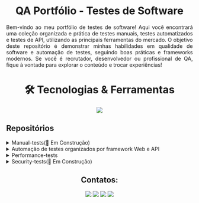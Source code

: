 <h1 align="center"> QA Portfólio - Testes de Software</h1>

<p align="justify"> Bem-vindo ao meu portfólio de testes de software! Aqui você encontrará uma coleção organizada e prática de testes manuais, testes automatizados e testes de API, utilizando as principais ferramentas do mercado. O objetivo deste repositório é demonstrar minhas habilidades em qualidade de software e automação de testes, seguindo boas práticas e frameworks modernos. Se você é recrutador, desenvolvedor ou profissional de QA, fique à vontade para explorar o conteúdo e trocar experiências!</>



<h1 align="center"> 🛠 Tecnologias & Ferramentas</h1>

<p align="center">
  <a href="https://go-skill-icons.vercel.app/">
    <img
      src="https://go-skill-icons.vercel.app/api/icons?i=cypress,playwright,selenium,postman,javascript,java,git,gherkin,githubactions,github,gitlab,sonarqube"
    />
  </a>
</p>

## Repositórios

<details>
<summary>Manual-tests(🚧 Em Construção)</summary>
<br>

*  Testes manuais (documentação, casos de teste, checklist, relatórios)
</details>

<details>
<summary>Automação de testes organizados por framework Web e API</summary>

  <br>

<details>
<summary>Cypress</summary>

<br>

  🚀 Testes de Automação com Cypress
📌 O que é Cypress?
O Cypress é um framework moderno de automação de testes end-to-end para aplicações web. Ele é conhecido por sua facilidade de configuração, execução rápida e integração nativa com JavaScript. Diferente de outras ferramentas, o Cypress roda diretamente no navegador, permitindo um melhor controle sobre a aplicação testada e facilitando a depuração.

<br>
  
| Vantagem | Descrição |
|----------|----------|
| ✅ Execução rápida | Testes automatizados confiáveis e rápidos |
| ✅ Suporte a JS/TS | Compatível com JavaScript e TypeScript |
| ✅ Depuração avançada | Time-travel, logs detalhados e ferramentas integradas |
| ✅ CI/CD | Fácil integração com pipelines de CI/CD |

<br>
🚀 Instalação do Cypress
O Cypress pode ser instalado de diferentes formas, dependendo do seu ambiente e necessidades. A seguir, apresento um passo a passo para instalar e configurar o Cypress corretamente.

🛠️ Pré-requisitos
Antes de instalar o Cypress, certifique-se de que possui os seguintes requisitos instalados:

✅ Node.js (Versão recomendada: LTS) → [Baixar aqui](https://nodejs.org/pt/download) <br>
✅ Gerenciador de Pacotes (npm ou yarn) (já vem com o Node.js) <br>
✅ Git (opcional, mas recomendado) → [Baixar aqui](https://git-scm.com/downloads) <br>

  <br>

# 🏗️ 1. Criando um novo projeto (caso não tenha um)


  ```
  mkdir meu-projeto-cypress
  cd meu-projeto-cypress
  npm init -y
  ```
# Isso criará um arquivo package.json básico para gerenciar as dependências.

# 📦 2. Instalando o Cypress
🔹 Opção 1: Instalação via npm (Recomendada) <br>
    No diretório do projeto, execute: <br>
  ```
  npm install cypress --save-dev
  ```
🔹 Após a instalação, o Cypress será adicionado às dependências do seu projeto. <br>

# 🚀 3. Abrindo o Cypress pela primeira vez <br>
🔹 Após a instalação, inicie o Cypress com: <br>
```
npx cypress open
```
Modo interativo (com interface gráfica)

```
npx cypress run
```
Modo headless (sem interface gráfica, útil para CI/CD)

# 📂 4. Estrutura de Arquivos do Cypress
Ao executar o Cypress pela primeira vez, ele criará automaticamente a seguinte estrutura dentro do seu projeto <br>

```
📁 cypress/
 ├── 📂 e2e/            # Pasta onde ficam os testes automatizados
 ├── 📂 fixtures/       # Arquivos JSON para simular dados de resposta
 ├── 📂 support/        # Arquivos auxiliares (comandos, hooks, etc.)
 ├── 📂 downloads/      # Para arquivos baixados nos testes
 ├── 📂 screenshots/    # Capturas de tela dos testes
 ├── 📂 videos/         # Gravações automáticas dos testes
📄 cypress.config.js      # Arquivo de configuração do Cypress
```
⚠️ **Atenção:** O Cypress já vem com uma configuração de pasta porém pode ser alterada de acordo com projeto ou da melhor forma que a organização facilite os testes.

# ⚙️ 5. Configurando o Cypress (Opcional)

🔹 O arquivo cypress.config.js permite personalizar diversas opções. Exemplo de configuração básica <br>
```
const { defineConfig } = require('cypress');

module.exports = defineConfig({
  e2e: {
    baseUrl: 'https://meusite.com', // URL base para os testes
    viewportWidth: 1280,
    viewportHeight: 720,
  },
});
```
⚠️ **Atenção:** No arquivo cypress.config.js nesse bloco que se confugura também a parte do relatorios e demais configurações que agregam no cypress. <br>

# 🧪 6. Criando um Primeiro Teste
Agora, crie um teste simples dentro da pasta cypress/e2e/

📄 Arquivo: cypress/e2e/meuTeste.cy.js
```
describe('Meu Primeiro Teste', () => {
  it('Visita a página inicial e verifica o título', () => {
    cy.visit('/');
    cy.contains('Example Domain'); // Verifica se a página contém esse texto
  });
});
```

🎯 Conclusão
Agora você tem o Cypress instalado e configurado no seu projeto! 🚀 Você pode explorar mais funcionalidades como:

Uso de comandos customizados (cypress/support/commands.js)
Configuração de variáveis de ambiente
Integração com CI/CD
Relatórios de testes
Para mais detalhes, consulte a [documentação oficial.](https://docs.cypress.io/app/get-started/why-cypress)

# 📁 Abaixo está projetos que fiz com cypress onde coloquei em prática os ensinamentos de teste nesse framework.<br>

* [Projeto 1° - Cypress](https://github.com/heyMichaelS/cypress_pratica)
* [Projeto 2° - Cypress](https://github.com/heyMichaelS/cypress-auth-project)
* [Projeto 3° - Cypress](https://github.com/heyMichaelS/cypress_api/tree/master)
* [Projeto 4° - Cypress](https://github.com/heyMichaelS/cypress_automacao_web)
* [Projeto 5° - Cypress](https://github.com/heyMichaelS/cypress_bdd)
 <hr>
</details>

<details>
<summary>Playwright</summary>
   <br>
🎭 Playwright - Automação de Testes Moderna
O Playwright é um framework de automação de testes de código aberto, desenvolvido pela Microsoft, que permite testar aplicativos da web em múltiplos navegadores (Chromium, Firefox e WebKit) de forma rápida e confiável. Ele suporta testes headless e com interface gráfica, além de oferecer APIs poderosas para interagir com elementos, simular dispositivos móveis, capturar screenshots e muito mais.

 <br>
  <br>

🔹 Principais recursos do Playwright:  <br>
✅ Suporte a múltiplos navegadores: Chromium, Firefox e WebKit <br>
✅ Execução paralela de testes para maior desempenho  <br>
✅ Automação confiável com controle avançado de rede e interceptação de requisições  <br>
✅ Testes de API integrados, permitindo validar backends   <br>
✅ Suporte a linguagens modernas como JavaScript, TypeScript, Python, Java e C#  <br>
✅ Simulação de dispositivos móveis e configurações avançadas  <br>

Com o Playwright, é possível criar testes robustos e escaláveis para validar a experiência do usuário em diferentes cenários, garantindo maior qualidade e confiabilidade no desenvolvimento de aplicações web. 🚀

🎭 Tutorial de Instalação e Configuração do Playwright
O Playwright é um framework moderno para automação de testes, desenvolvido pela Microsoft. Ele permite testar aplicativos da web em múltiplos navegadores (Chromium, Firefox e WebKit), garantindo confiabilidade, velocidade e flexibilidade.


🛠️ 1. Pré-requisitos
Antes de instalar o Playwright, certifique-se de que possui os seguintes requisitos:

✅ Node.js (Versão recomendada: LTS) → [Baixar aqui](https://nodejs.org/pt/download) <br>
✅ Gerenciador de pacotes (npm, yarn ou pnpm)) <br>
✅ Git (opcional, mas recomendado) → [Baixar aqui](https://git-scm.com/downloads)  <br>


📦 2. Criando um Novo Projeto
Se ainda não tiver um projeto Node.js, crie um diretório e inicialize o projeto:

```
mkdir meu-projeto-playwright
cd meu-projeto-playwright
```
🔹 Isso criará um arquivo package.json para gerenciar as dependências.

📥 3. Instalando o Playwright  <br>
🔹 Opção 1: Instalação via npm (Recomendada) <br>
```
npm init playwright@latest
```
📝 4. Criando um Teste Automatizado
Agora, crie um arquivo de teste dentro da pasta tests/:

📄 Arquivo: tests/example.test.js

```
import { test, expect } from '@playwright/test';

test('Verificar título da página', async ({ page }) => {
  await page.goto('https://playwright.dev/'); // Abre o site
  const title = await page.title(); // Obtém o título da página
  expect(title).toBe('Fast and reliable end-to-end testing for modern web apps | Playwright'); // Valida o título
});

```
▶️ 6. Executando os Testes
* Para rodar `todos os testes:`
  
```
npx playwright test
```

Para rodar um `teste específico:`
```
npx playwright test tests/example.test.js
```

Para rodar os testes `com interface gráfica (UI Mode):`
```
npx playwright test --ui
```

Para rodar os testes `em modo headless (sem interface gráfica):`
```
npx playwright test --headless
```
📊 7. Gerando Relatórios de Teste
O Playwright inclui suporte nativo para relatórios de teste. Após a execução, os resultados ficam armazenados na pasta playwright-report/.

Para abrir o relatório interativo, use:
```
npx playwright show-report
```
🎯 Conclusão
Agora você tem um ambiente configurado para automação de testes com Playwright! 🚀

✅ Instalação e configuração
✅ Criação de testes automatizados
✅ Execução e geração de relatórios
  
📌 Para mais detalhes, consulte a [documentação oficial.](https://playwright.dev/docs/intro)

# 📁 Abaixo está projetos que fiz com Playwright onde coloquei em prática os ensinamentos de teste nesse framework.<br>

* [Projeto 1° - Playwright](https://github.com/heyMichaelS/automacao_web_playwright)
* [Projeto 2° - Playwright](https://github.com/heyMichaelS/playwright_api)

<hr>

</details>

<details>
<summary>Codeceptjs</summary>

<br>
🚀 Instalação e Configuração do CodeceptJS para Testes de API
O CodeceptJS é um framework moderno para automação de testes end-to-end, suportando diversos drivers como Playwright, WebDriver, Puppeteer e TestCafe. Além disso, permite a execução de testes de API, tornando-se uma ferramenta versátil para diferentes cenários de testes.
<br>

🛠️ Pré-requisitos
Antes de instalar o CodeceptJS, verifique se possui os seguintes requisitos:

✅ Node.js (Versão recomendada: LTS) → [Baixar aqui](https://nodejs.org/pt/download) <br>
✅ Gerenciador de Pacotes (npm ou yarn) (já vem com o Node.js) <br>
✅ Git (opcional, mas recomendado) → [Baixar aqui](https://git-scm.com/downloads) <br>

<br>

# 🏗️ 1. Criando um Novo Projeto
Se ainda não tiver um projeto Node.js, crie um diretório e inicialize o projeto:

```
mkdir meu-projeto-codecept
cd meu-projeto-codecept
npm init -y
```
Isso criará um arquivo package.json básico para gerenciar as dependências.

# 📦 2. Instalando o CodeceptJS
🔹 Opção 1: Instalação via npm (Recomendada)

```
npm install codeceptjs --save-dev
```
# ⚙️ 3. Inicializando o CodeceptJS

```
npx codeceptjs init
```
🔹 Durante a configuração interativa, o CodeceptJS fará algumas perguntas sobre o ambiente de testes, como:

* Qual helper usar? (Selecione REST para testes de API) <br>
* Onde salvar os testes? (Padrão: ./tests) <br>
* Qual formato de saída do relatório? (Escolha um, como Mocha) <br>
🔹 Isso criará automaticamente o arquivo de configuração codecept.conf.js. <br>


# 🔧 4. Configurando o CodeceptJS para Testes de API

🔹 Edite o arquivo codecept.conf.js para incluir a configuração de API Testing com REST:

📄 Arquivo: codecept.conf.js

```
const { setHeadlessWhen } = require('@codeceptjs/configure');

setHeadlessWhen(process.env.HEADLESS);

exports.config = {
  tests: './tests/api/*_test.js',  // Define onde os testes serão salvos
  output: './output',              // Pasta de saída para logs e screenshots
  helpers: {
    REST: {                        // Ativa o helper REST para testes de API
      endpoint: 'https://jsonplaceholder.typicode.com',  // URL base da API
      onRequest: (request) => {
        request.headers.auth = 'Bearer token_aqui';  // Adiciona autenticação (se necessário)
      }
    }
  },
  include: {},
  bootstrap: null,
  mocha: {},
  name: 'meu-projeto-codecept'
};
```
⚠️ **Atenção:**  A configuração pode ter diferentes modificações dependendo do projeto acima é somente uma base de exemplo.

# 🧪 5. Criando um Teste de API
🔹 Agora, crie um teste simples dentro da pasta tests/api/:

📄 Arquivo: tests/api/users_test.js

```
Feature('Users API');

Scenario('Deve buscar a lista de usuários', async ({ I }) => {
  const response = await I.sendGetRequest('/users');

  // Verifica se a resposta tem status 200
  I.seeResponseCodeIs(200);

  // Valida se a resposta contém uma lista de usuários
  I.seeResponseContainsJson([{ id: 1 }]);
});

Scenario('Deve criar um novo usuário', async ({ I }) => {
  const response = await I.sendPostRequest('/users', {
    name: 'João Silva',
    username: 'joaosilva',
    email: 'joao@email.com'
  });

  // Verifica se o status de resposta é 201 (Criado)
  I.seeResponseCodeIs(201);

  // Valida se o nome do usuário criado está na resposta
  I.seeResponseContainsJson({ name: 'João Silva' });
});
```
# ▶️ 6. Executando os Testes
🔹Para rodar todos os testes

```
npx codeceptjs run --steps
```
🔹 Para rodar um teste específico
```
npx codeceptjs run --grep "@@sucesso"
```

🔹 Estrutura Exemplo do Teste Abaixo

```
Feature('login');

Scenario('Login com sucesso ', async ({ I }) => {

    I.amOnPage('https://automationpratice.com.br/')
    I.click('Login')
    I.waitForText('Login', 15)
    I.fillField('#user', 'teste@teste.com')
    I.fillField('#password', '12345678')
    I.click('#btnLogin')
    I.waitForText('Login realizado', 3)

}).tag('@sucesso')

```

🔹Para rodar os testes em modo interativo

```
npx codeceptjs shell
```
A opção --steps exibe o passo a passo da execução.

# 📊 7. Gerando Relatórios de Testes

Para gerar relatórios HTML após a execução, instale o pacote mocha-multi-reporters
```
npm install mocha-multi-reporters --save-dev
```
E adicione a seguinte configuração no codecept.conf.js:

```
mocha: {
  reporterOptions: {
    reportDir: "output"
  }
}
```

# 🎯 Conclusão
Agora você tem um ambiente configurado para testes de API com CodeceptJS! 🚀

✅ Instalação e configuração do framework
✅ Criação de testes automatizados de API
✅ Execução e geração de relatórios

📌 Para mais detalhes, consulte a [documentação oficial.](https://codecept.io/api/#api-testing)
Agora, após executar os testes, o relatório estará disponível na pasta output.

# 📁 Abaixo está projetos que fiz com CodeceptJs onde coloquei em prática os ensinamentos de teste nesse framework.<br>

* [Projeto 1º - CodeceptJS](https://github.com/heyMichaelS/CodeceptJs_Projeto_Web/tree/master)
* [Projeto 2º - CodeceptJS + Appium](https://github.com/heyMichaelS/Appium_codeceptjs)
* [Projeto 3º - CodeceptJS]()
<hr>
</details>

<details>
<summary>Selenium</summary>
    <br>  
* Selenium
</details>

<details>
<summary>Robot Framework</summary>
    <br>  
  
🤖 Introdução ao Robot Framework
O Robot Framework é um framework de automação de testes baseado em palavras-chave (Keyword-Driven Testing) que permite escrever testes de forma intuitiva e legível. Ele é amplamente utilizado para testar APIs, aplicações web, mobile e desktop, suportando bibliotecas como Selenium, Appium, Requests e muitas outras.

🚀 Principais Vantagens do Robot Framework <br>
✅ Fácil de aprender – Utiliza uma sintaxe legível em estilo tabela ou texto <br>
✅ Suporte a múltiplas bibliotecas – Selenium, Appium, API Requests, entre outras <br>
✅ Extensível – Pode ser integrado com Python e Java para personalizar testes <br>
✅ Execução multiplataforma – Roda em Windows, Linux e macOS <br>
✅ Relatórios detalhados – Gera logs e reports automaticamente <br>


🛠 Passo a Passo: Instalando e Configurando o Robot Framework <br>

📌 1. Pré-requisitos <br>
Antes de instalar o Robot Framework, verifique se tem:

✔ Python 3.7 ou superior instalado <br>
✔ pip atualizado <br>
✔ IDE compatível (ex: VS Code, PyCharm ou Robot Framework IDE) <br>

Para verificar o Python e o pip, rode:

```
python --version
pip --version
```
Se o Python não estiver instalado, baixe-o [em:](https://www.python.org/downloads/)

📌 2. Instalando o Robot Framework
<br>
Para instalar o Robot Framework, use o seguinte comando:

```
pip install robotframework-requests
```
No teste que eu fiz usei [RequestLibrary](https://github.com/MarketSquare/robotframework-requests#readme) <br>
Para verificar se a instalação foi bem-sucedida:

```
robot --version
```

Exemplo de Test

```
*** Settings ***
Library    RequestsLibrary

*** Variables ***
${URL_BASE}    https://restful-booker.herokuapp.com

*** Keywords ***


Step 1: Fazer uma request GET para a URL
    ${response}=    GET    ${URL_BASE}/booking
    Log    Response Status: ${response.status_code}
    Log    Response Body: ${response.text}
    [Return]    ${response}

Step 2: Validar status da resposta
    [Arguments]    ${response}
    Status Should Be    200    ${response}

Step 3: Validar corpo da resposta
    [Arguments]    ${response}
    ${response_json}=    Evaluate    json.loads($response.text)    json
    Should Not Be Empty    ${response_json}    A resposta não pode ser vazia!

*** Test Cases ***
Cenário 1: Fazer uma request GET e validar resposta
    ${response}=    Step 1: Fazer uma request GET para a URL
    Step 2: Validar status da resposta    ${response}
    Step 3: Validar corpo da resposta    ${response}

```
📌 5. Executando o Teste
```
 python -m robot nomedoteste.robot

  ou

robot nomedoteste.robot
```

Se quiser salvar os logs e reports em uma pasta específica:

```
robot -d results teste_login.robot
```
Após a execução, os logs e reports serão gerados na pasta results/ e poderão ser abertos no navegador.



É uma ótima opção para equipes que querem uma abordagem mais amigável e reutilizável para a automação de testes.

📌 Para mais detalhes, consulte a [documentação oficial.](https://robotframework.org/) <br>
Agora, após executar os testes, o relatório é gerado na raiz do projeto.

# 📁 Abaixo está projetos que fiz com Robot Framework onde coloquei em prática os ensinamentos de teste nesse framework.<br>

* [Projeto 1º - Robot Framework](https://github.com/heyMichaelS/robot-framework-api)

<hr>
</details>

<details>
<summary>Rest-assured</summary>
    <br>
  
📌 Introdução ao REST-Assured  <br>
O REST-Assured é uma biblioteca Java para testar APIs RESTful de forma simples e intuitiva. Ele facilita a escrita de testes automatizados para serviços web, eliminando a necessidade de lidar diretamente com bibliotecas HTTP complexas.

É amplamente utilizado para automação de testes de API em projetos Java, permitindo validar respostas HTTP, cabeçalhos, status e até mesmo autenticação de APIs.
  
🚀 Principais Vantagens do REST-Assured:  <br>
✅ Sintaxe fluida e fácil de ler  <br>
✅ Suporte nativo para testes de API REST  <br>
✅ Integração com frameworks de teste como JUnit e TestNG  <br>
✅ Suporte a autenticação, parâmetros e validação de JSON/XML  <br>

🛠️ Pré-requisitos <br>
Antes de instalar o REST-Assured, verifique se possui os seguintes requisitos configurados corretamente:  <br>

✔ JetBrains IntelliJ IDEA → [Baixe aqui](https://www.jetbrains.com/idea/download/?section=window) s<br>
✔ Java JDK instalado e configurado (verifique a versão compatível com o projeto) → [Baixe aqui](https://www.oracle.com/br/java/technologies/javase/jdk11-archive-downloads.html) <br>
✔ Apache Maven instalado e configurado (caso não tenha, baixe e instale) → [Baixe aqui](https://maven.apache.org/download.cgi) <br>


🛠 Tutorial Passo a Passo: Instalação e Configuração
📌 1. Adicionar REST-Assured ao Projeto
Se estiver usando Maven, adicione a seguinte dependência ao pom.xml:


 ```
  <dependencies>
    <dependency>
        <groupId>io.rest-assured</groupId>
        <artifactId>rest-assured</artifactId>
        <version>5.4.0</version>
        <scope>test</scope>
    </dependency>
</dependencies>

  ```
Se estiver usando Gradle, adicione ao build.gradle:
 ```
dependencies {
    testImplementation 'io.rest-assured:rest-assured:5.4.0'
}

  ```
📌 2. Criar um Teste Simples com REST-Assured
Agora, vamos criar um teste para validar um endpoint /ping que retorna um JSON com { "message": "pong" }.

📄 Arquivo: ApiTest.java

  ```
import io.restassured.RestAssured;
import io.restassured.response.Response;
import org.junit.jupiter.api.Test;

import static io.restassured.RestAssured.*;
import static org.hamcrest.Matchers.*;

public class ApiTest {

    @Test
    public void testPingEndpoint() {
        given()
            .when()
                .get("https://api.exemplo.com/ping")
            .then()
                .statusCode(200)
                .body("message", equalTo("pong"));
    }
}


  ```

   📌 3. Executando os Testes   <br>
🔹Se estiver usando Maven, execute: <br>
   
  ```
mvn test
  ```
🔹Se estiver usando Gradle, execute:
    
  ```
gradle test
  ```
🔹Se o teste for bem-sucedido, você verá uma saída semelhante a:
 ```
Tests run: 1, Failures: 0, Errors: 0, Skipped: 0
  ```
    
    ` `
  
    ` `
📌 4. Testando um Endpoint com Autenticação
Se o endpoint exigir autenticação, podemos passar um token Bearer ou autenticação básica:

 ```
@Test
public void testComAutenticacao() {
    given()
        .auth()
        .preemptive()
        .basic("usuario", "senha")
    .when()
        .get("https://api.exemplo.com/secure-data")
    .then()
        .statusCode(200);
}

  ```
Para tokens JWT (Bearer Token):

 ```
@Test
public void testComBearerToken() {
    given()
        .header("Authorization", "Bearer seu_token_aqui")
    .when()
        .get("https://api.exemplo.com/protected")
    .then()
        .statusCode(200);
}

```
✅ Testando um Endpoint POST
Esse teste verifica se um novo usuário pode ser criado enviando um JSON no corpo da requisição.

  ```
import io.restassured.RestAssured;
import org.junit.jupiter.api.Test;
import static io.restassured.RestAssured.*;
import static org.hamcrest.Matchers.*;

public class ApiTest {

    @Test
    public void testCriarUsuario() {
        given()
            .header("Content-Type", "application/json")
            .body("{ \"nome\": \"João\", \"email\": \"joao@email.com\" }")
        .when()
            .post("https://api.exemplo.com/usuarios")
        .then()
            .statusCode(201)
            .body("message", equalTo("Usuário criado com sucesso"));
    }
}

```

✅ Explicação: <br>

* O given() define o corpo da requisição com JSON. <br>
* O post() envia os dados para a API. <br>
* O then() valida que o status da resposta é 201 (Created) e o corpo contém a mensagem esperada. <br>


  🛠 Testando um Endpoint PUT (Atualizar um Usuário)
Esse teste verifica se conseguimos atualizar os dados de um usuário existente.

```
  @Test
public void testAtualizarUsuario() {
    given()
        .header("Content-Type", "application/json")
        .body("{ \"nome\": \"João Silva\", \"email\": \"joaosilva@email.com\" }")
    .when()
        .put("https://api.exemplo.com/usuarios/1")
    .then()
        .statusCode(200)
        .body("message", equalTo("Usuário atualizado com sucesso"));
}

  ```
✅ Explicação:

* Usamos PUT para atualizar o usuário com ID 1.
* O JSON contém os novos dados do usuário.
* Verificamos que o status HTTP retornado é 200 (OK).


❌ Testando um Endpoint DELETE (Excluir um Usuário)
Aqui testamos se conseguimos excluir um usuário pelo ID.
  ```
@Test
public void testDeletarUsuario() {
    when()
        .delete("https://api.exemplo.com/usuarios/1")
    .then()
        .statusCode(204);
}

```
✅ Explicação:

* DELETE remove o usuário com ID 1.
* O status esperado é 204 (No Content), indicando que o usuário foi removido sem erro.


🔐 Testando um Endpoint Protegido com Token JWT (Autenticação Bearer)
Se a API exigir um token JWT para acessar os recursos, podemos passar o token no cabeçalho:
  ```
@Test
public void testComAutenticacaoJWT() {
    given()
        .header("Authorization", "Bearer seu_token_aqui")
    .when()
        .get("https://api.exemplo.com/dados-seguros")
    .then()
        .statusCode(200)
        .body("status", equalTo("Acesso permitido"));
}

```

✅ Explicação:

O cabeçalho "Authorization" recebe um token Bearer para autenticação.
A API deve retornar um status 200 (OK) se o token for válido.

🔄 Executando os Testes
Para rodar os testes, use:
  ```
mvn test  # Para Maven
gradle test  # Para Gradle
```
🎯 Conclusão
O REST-Assured facilita bastante os testes de APIs em Java, permitindo verificar status, corpo de resposta e autenticação de forma simples. Ele é ideal para integrar em pipelines CI/CD para garantir que os serviços REST estejam sempre funcionando corretamente.

Se precisar de mais exemplos, como testes com POST, PUT e DELETE, posso te ajudar a expandir! 🚀

📌 Para mais detalhes, consulte a [documentação oficial.](https://rest-assured.io/)
Agora, após executar os testes, o relatório estará disponível na pasta output.

# 📁 Abaixo está projetos que fiz com Rest-assured onde coloquei em prática os ensinamentos de teste nesse framework.<br>

* [Projeto 1º - Rest-assured](https://github.com/heyMichaelS/rest-assured-api)

<hr>
</details>

  
<details>
<summary>Supertest</summary>
 
  <br>
  
🚀 SuperTest - Testes de API Simples e Eficientes
O SuperTest é uma biblioteca para testes de API em Node.js, projetada para facilitar a verificação de endpoints REST e GraphQL. Ele se integra facilmente com frameworks como Express, Koa e outros, permitindo testar requisições HTTP de maneira simples e intuitiva.
  
  <br>
  
🔹 Principais recursos do SuperTest:  <br>

✅ Facilidade de uso – Sintaxe intuitiva baseada em superagent  <br>
✅ Suporte a testes assíncronos com Promises e async/await  <br>
✅ Integração com Jest, Mocha, Chai e outros frameworks de teste  <br>
✅ Validação de status, cabeçalhos e respostas JSON  <br>
✅ Execução rápida de testes sem precisar iniciar um servidor manualmente <br>

Com o SuperTest, é possível criar testes automatizados eficientes para garantir a qualidade e a confiabilidade de APIs. 🚀

🛠️ Tutorial de Instalação e Configuração do SuperTest
1. Pré-requisitos
Antes de instalar o SuperTest, certifique-se de que possui os seguintes requisitos:



📥 2. Criando um Novo Projeto
Se ainda não tiver um projeto Node.js, crie um diretório e inicialize o projeto:

```
mkdir meu-projeto-supertest
cd meu-projeto-supertest
```

📦 3. Instalando o SuperTest
🔹 Opção 1: Instalação via npm (Recomendada)
```
npm install jest supertest
```
⚙️ 4. Criando um Servidor para Teste
Para exemplificar, vamos criar uma API simples usando Express:
📄 Arquivo: server.js

```
const express = require('express');
const app = express();

app.use(express.json());

app.get('/ping', (req, res) => {
  res.status(200).json({ message: 'pong' });
});

app.post('/echo', (req, res) => {
  res.status(201).json({ data: req.body });
});

module.exports = app;

```

📝 5. Criando Testes com SuperTest
Agora, crie um arquivo para testar a API:

📄 Arquivo: tests/api.test.js

```
const request = require('supertest');
const app = require('../server');

describe('Testes da API', () => {
  test('Deve retornar pong ao acessar /ping', async () => {
    const response = await request(app).get('/ping');
    expect(response.status).toBe(200);
    expect(response.body).toEqual({ message: 'pong' });
  });

  test('Deve retornar os dados enviados via POST em /echo', async () => {
    const payload = { nome: 'QA Tester' };
    const response = await request(app).post('/echo').send(payload);
    
    expect(response.status).toBe(201);
    expect(response.body).toEqual({ data: payload });
  });
});

```

▶️ 6. Executando os Testes
Se estiver usando Jest, adicione o seguinte script no package.json:

📄 Arquivo: package.json
```
"scripts": {
  "test": "jest"
}
```
Agora, execute os testes com:

```
npm test
```

📊 7. Relatórios de Testes
Para gerar um relatório detalhado, use a flag --coverage:

```
npm test -- --coverage
```

📌 Para mais detalhes, consulte a [documentação oficial.](https://www.npmjs.com/package/supertest) <br>

✅ Node.js (Versão recomendada: LTS) → [Baixar aqui](https://nodejs.org/pt/download) <br>
✅ Gerenciador de pacotes (npm, yarn ou pnpm) <br>
✅ Git (opcional, mas recomendado) → [Baixar aqui](https://git-scm.com/downloads)

# 📁 Abaixo está projetos que fiz com Supertest onde coloquei em prática os ensinamentos de teste nesse framework.<br>

* [Projeto 1º - Superset](https://github.com/heyMichaelS/supertest_api)
<hr>
</details>
<br>
</details>

<details>
<summary>Performance-tests</summary>
<br>

<details>
  <summary>Postman</summary>

  <br>
  
Postman para Testes de Performance 🚀
O Postman é uma ferramenta poderosa para testar APIs RESTful, mas além dos testes funcionais, ele também pode ser usado para testes de performance. Com o Runner do Postman e scripts no Pre-request Script e Tests, conseguimos simular diferentes cenários de carga.

Tipos de Testes de Performance no Postman <br>
🔹 Fixed Load – Simula um número fixo de requisições ao longo do tempo. <br>
🔹 Ramp-Up – Aumenta gradualmente a carga para analisar o comportamento do sistema sob pressão progressiva. <br>
🔹 Spike Test – Simula um pico repentino de requisições para avaliar a resiliência da API. <br>
🔹 Peak Test – Mede o desempenho sob carga máxima sustentada, verificando como o sistema lida com tráfego intenso. <br>

1️⃣ Instalar o Postman
  Baixe e instale o Postman pelo site oficial: [aqui](https://www.postman.com/downloads/)
  <br>
  
<p align="center">Com as collections configuradas só clicar nos tres ... e como na imagem abaixo clicar em Run Collection 
<p align="center"><img src="https://github.com/heyMichaelS/postman/blob/master/imagens/Run%20collection.png" alt="Sua Foto" width="350" height="500"/>

<p align="center">Após isso ira abrir as requisições que deseja testar marque somente a que vai fazer o teste de carga 
<p align="center">🔹Load Profile 🔹 Virtual Users 🔹Test Duration 
<p align="center"><img src="https://github.com/heyMichaelS/postman/blob/master/imagens/caminho%20performace.png " alt="Sua Foto" width="750" height="500"/>

# Abaixo está alguns exemplos que usei em uma API no wiremock

<p align="center"><img src="https://github.com/heyMichaelS/postman/blob/master/imagens/Teste%20Fixed.png" alt="Sua Foto" width="750" height="500"/>
<p align="center"> FIXED

<hr>
<p align="center"><img src="https://github.com/heyMichaelS/postman/blob/master/imagens/Rump%20up%20no%20postman.png"  alt="Sua Foto" width="750" height="500"/>
<p align="center"> RAMP UP
<hr>
  
<p align="center"><img src= "https://github.com/heyMichaelS/postman/blob/master/imagens/Teste%20Peak.png"  alt="Sua Foto" width="750" height="500"/>
<p align="center"> PEAK
  <hr>
<p align="center"><img src= "https://github.com/heyMichaelS/postman/blob/master/imagens/Teste%20Spike.png"  alt="Sua Foto" width="750" height="500"/>
  <p align="center"> SPIKE
  <hr>
<p align="center"><img src= "https://github.com/heyMichaelS/postman/blob/master/imagens/Teste%20Ramp%20up%20(erro%20500).png"  alt="Sua Foto" width="750" height="500"/>
 <p align="center"> RAMP UP (GET COM ERRO 500)
  </details>


<details>
  <summary>JMeter</summary>

<hr>
  </details>

<details>
<summary>k6</summary>
<br>
  
📌 k6 - Testes de Carga e Performance
O k6 é uma ferramenta de código aberto para testes de carga e desempenho. Ele permite simular usuários simultâneos acessando uma aplicação para verificar seu comportamento sob diferentes níveis de carga.

Desenvolvido em JavaScript, o k6 é leve, eficiente e projetado para testes em CI/CD e ambientes escaláveis.

🔹 Site oficial: [https://k6.io/](https://k6.io/) <br>
🔹 Repositório GitHub: [https://github.com/grafana/k6](https://github.com/grafana/k6) <br>


🛠️ Pré-requisitos  <br>
Antes de instalar o k6, verifique se seu ambiente atende aos seguintes requisitos:  <br>

✔ Node.js (se for usar scripts avançados com módulos)  <br>
✔ Sistema Operacional: Windows, macOS ou Linux  <br>
✔ Git (opcional, para gerenciar repositórios com testes) <br>

📌 Instalação  <br>
🔹 Windows  <br>
1️⃣ Baixe o binário oficial no [site do k6](https://k6.io/open-source/) <br>
2️⃣ Extraia o arquivo e adicione ao Path do Windows <br>
3️⃣ Teste a instalação com o comando: <br>


```
k6 version
```

🚀 Criando um Teste de Carga Simples
Crie um arquivo teste.js e adicione o seguinte código:

```
import http from 'k6/http';
import { sleep, check } from 'k6';

export let options = {
    vus: 10, // Número de usuários virtuais simultâneos
    duration: '10s', // Tempo total do teste
};

export default function () {
    let res = http.get('https://test-api.k6.io');
    
    // Validações básicas
    check(res, {
        'status é 200': (r) => r.status === 200,
        'tempo de resposta menor que 500ms': (r) => r.timings.duration < 500,
    });

    sleep(1); // Simula um tempo de espera entre as requisições
}
```
📌 Rodando o Teste
```
k6 run teste.js
```
A saída exibirá estatísticas detalhadas sobre a performance da API testada.


📊 Testes com Diferentes Cenários de Carga <br>
🔹 Teste de Pico de Usuários <br>
```
export let options = {
    stages: [
        { duration: '10s', target: 20 }, // Aumenta para 20 usuários em 10s
        { duration: '30s', target: 50 }, // Mantém 50 usuários por 30s
        { duration: '10s', target: 0 },  // Reduz para 0 usuários em 10s
    ],
};
```
🔹 Teste de Estresse
```
export let options = {
    vus: 100,
    duration: '1m',
};
```
🔹 Teste de Spike (pico repentino)

```
export let options = {
    stages: [
        { duration: '5s', target: 100 },
        { duration: '10s', target: 500 },
        { duration: '5s', target: 100 },
    ],
};

```
📌 Integração com CI/CD
O k6 pode ser facilmente integrado a GitHub Actions, Jenkins, GitLab CI e outras ferramentas.

Exemplo de execução automática no GitHub Actions:

```
name: Teste de Performance

on: [push]

jobs:
  k6-test:
    runs-on: ubuntu-latest
    steps:
      - name: Checkout do repositório
        uses: actions/checkout@v2

      - name: Instalar k6
        run: sudo apt install k6

      - name: Executar testes de carga
        run: k6 run teste.js

```

📊 Tipos de Testes de Carga e seus Cenários <br>
1️⃣ Teste de Carga Padrão (Simula tráfego normal)  <br>
📌 Objetivo: Avaliar o desempenho da aplicação sob carga normal esperada.  <br>
📌 Como funciona: Mantém um número fixo de usuários enviando requisições por um período.  <br>

```
export let options = {
    vus: 50, // Número fixo de usuários virtuais
    duration: '1m', // Executa o teste por 1 minuto
};
```
✅ Útil para verificar uso regular da aplicação.  <br>

2️⃣ Teste de Stress (Descobrir o limite da aplicação)  <br>
📌 Objetivo: Testar a aplicação sob carga extrema para identificar seu limite.  <br>
📌 Como funciona: Aumenta progressivamente o número de usuários até o sistema começar a falhar.  <br>
```
export let options = {
    stages: [
        { duration: '30s', target: 100 },  // Aumenta para 100 usuários em 30s
        { duration: '1m', target: 500 },   // Mantém 500 usuários por 1 minuto
        { duration: '30s', target: 0 },    // Reduz gradualmente para 0
    ],
};

```
✅ Indica ponto de falha e possíveis gargalos da aplicação.  <br>


3️⃣ Teste de Pico (Spike Test)  <br>
📌 Objetivo: Avaliar como a aplicação lida com um aumento repentino e curto de tráfego.  <br>
📌 Como funciona: Simula um pico rápido de usuários que logo desaparece.  <br>

```
export let options = {
    stages: [
        { duration: '5s', target: 200 },  // Sobe rapidamente para 200 usuários
        { duration: '10s', target: 200 }, // Mantém por 10s
        { duration: '5s', target: 0 },    // Cai rapidamente para 0
    ],
};

```
✅ Testa a resiliência e recuperação do sistema após uma alta repentina de tráfego.  <br>


4️⃣ Teste de Soak (Teste de Resistência)  <br>
📌 Objetivo: Avaliar a estabilidade da aplicação sob uma carga contínua por um longo período.  <br>
📌 Como funciona: Mantém um número fixo de usuários por um longo tempo para identificar vazamentos de memória ou degradação de performance.  <br>
```
export let options = {
    vus: 50, // Número de usuários constantes
    duration: '30m', // Executa por 30 minutos
};

```
✅ Indicado para verificar vazamento de memória e degradação ao longo do tempo.  <br>



5️⃣ Teste de Escalabilidade (Ramp Up / Ramp Down)  <br>
📌 Objetivo: Avaliar como a aplicação responde a aumentos e reduções graduais de tráfego.  <br>
📌 Como funciona: Aumenta e reduz progressivamente os usuários.  <br>

```
export let options = {
    stages: [
        { duration: '1m', target: 50 },   // Começa com 50 usuários
        { duration: '2m', target: 200 },  // Aumenta para 200 usuários
        { duration: '2m', target: 500 },  // Sobe para 500 usuários
        { duration: '2m', target: 200 },  // Reduz para 200 usuários
        { duration: '1m', target: 50 },   // Volta para 50 usuários
    ],
};

```
✅ Bom para verificar como a aplicação escala dinamicamente.  <br>

6️⃣ Teste de Picos Periódicos (Burst Test)  <br>
📌 Objetivo: Testar como o sistema reage a picos intermitentes de carga.  <br>
📌 Como funciona: Simula picos repetidos de tráfego com momentos de descanso entre eles.  <br>

```
export let options = {
    stages: [
        { duration: '10s', target: 100 },  // Pico para 100 usuários
        { duration: '20s', target: 10 },   // Volta para 10 usuários
        { duration: '10s', target: 150 },  // Pico para 150 usuários
        { duration: '20s', target: 10 },   // Volta para 10 usuários
        { duration: '10s', target: 200 },  // Pico para 200 usuários
    ],
};
```
✅ Indicado para sistemas que enfrentam tráfego intermitente, como e-commerce em promoções.

🔚 Conclusão
O k6 é uma ferramenta poderosa para garantir que sistemas suportem grandes volumes de usuários sem degradação. Ele pode ser integrado com CI/CD, possui suporte a múltiplos cenários de teste e é extremamente eficiente.

Se quiser explorar mais, consulte a [documentação oficial:](https://grafana.com/docs/k6/latest/)

# 📁 Abaixo está projetos que fiz com K6 onde coloquei em prática os ensinamentos de teste carga.<br>

* [Projeto 1º - K6](https://github.com/heyMichaelS/K6)


```

```



```

```



```

```



```

```



<hr>
</details>
<details>
<summary>Wiremock</summary>
  <br>
📌 WireMock - Introdução
O WireMock é uma ferramenta de mocking de APIs que permite simular servidores HTTP para testes. Com ele, você pode criar respostas pré-definidas para chamadas HTTP sem depender de um servidor real. Isso é útil para testar sistemas que interagem com APIs de terceiros ou quando a API ainda não está desenvolvida.
 
  <br>
  
🚀 Principais Vantagens do WireMock 
  
  <br>

✅ Simula APIs HTTP – Permite criar respostas personalizadas para diferentes requisições <br>
✅ Testes isolados – Evita dependência de serviços externos, garantindo estabilidade nos testes <br>
✅ Suporte a JSON e XML – Facilita a criação de mocks com diferentes formatos de dados <br>
✅ Grava e reproduz chamadas HTTP – Permite capturar requisições reais para testes posteriores  <br>
✅ Integração com frameworks de teste – Pode ser usado com JUnit, REST-Assured e outras ferramentas <br>

🛠 Passo a Passo: Instalando e Configurando o WireMock
  
  <br>
  
  <br>
  
📌 1. Pré-requisitos <br>
<br> ✔ Java JDK 8 ou superior instalado  
<br> ✔ Maven ou Gradle para gerenciamento de dependências 

Para verificar a versão do Java:

```
java -version
```
Caso não tenha, baixe o JDK em:([https://jdk.java.net/](https://www.oracle.com/br/java/technologies/javase/jdk11-archive-downloads.html))

📌 2. Instalando o WireMock <br>

🔹 Opção 1: Usando o Standalone JAR <br>

Baixe o WireMock standalone JAR: <br>

```
wget https://repo1.maven.org/maven2/com/github/tomakehurst/wiremock-standalone/3.3.1/wiremock-standalone-3.3.1.jar
```
Depois, inicie o WireMock localmente:

```
java -jar wiremock-standalone-3.3.1.jar
```
Isso iniciará o servidor WireMock na porta 8080 por padrão.

🔹 Opção 2: Usando Maven
Adicione esta dependência ao seu pom.xml:

```
<dependency>
    <groupId>com.github.tomakehurst</groupId>
    <artifactId>wiremock-jre8</artifactId>
    <version>3.3.1</version>
</dependency>
```
🔹 Opção 3: Usando Gradle
Adicione no build.gradle:

```
dependencies {
    testImplementation 'com.github.tomakehurst:wiremock-jre8:3.3.1'
}
```

📌 3. Criando um Mock de API
Agora, vamos configurar um endpoint falso que retorna um JSON.

🔹 Criando um Stub de Requisição GET

```
curl -X POST http://localhost:8080/__admin/mappings \
     -H "Content-Type: application/json" \
     -d '{
          "request": {
              "method": "GET",
              "url": "/api/usuarios"
          },
          "response": {
              "status": 200,
              "body": "[{\"id\":1, \"nome\":\"João\"}, {\"id\":2, \"nome\":\"Maria\"}]",
              "headers": {
                  "Content-Type": "application/json"
              }
          }
      }'
```
📌 Explicação:

* Sempre que alguém acessar http://localhost:8080/api/usuarios, o WireMock responderá com um JSON simulando usuários.
* O status da resposta será 200 (OK).

📌 4. Testando o Mock com REST-Assured
Podemos testar essa API mockada com REST-Assured:
```
import static io.restassured.RestAssured.*;
import static org.hamcrest.Matchers.*;
import org.junit.jupiter.api.Test;

public class WireMockTest {
    @Test
    public void testMockUsuarios() {
        given()
        .when()
            .get("http://localhost:8080/api/usuarios")
        .then()
            .statusCode(200)
            .body("[0].nome", equalTo("João"));
    }
}
```
✅ Esse teste valida que a API mockada está retornando o JSON corretamente.

📌 5. Rodando os Testes
Se estiver usando Maven:
```
mvn test
```
Se estiver usando Gradle:
```
gradle test
```

🎯 Conclusão
O WireMock é uma ferramenta poderosa para criar mocks de APIs de forma rápida e eficiente. Ele permite testar aplicações desacopladas de serviços externos e garante estabilidade nos testes.



<br> ✔ Simula APIs HTTP sem depender de servidores reais 
<br> ✔ Funciona com JUnit, REST-Assured, Selenium e Cypress 
<br> ✔ Útil para testes de contrato e integração 

Se precisar de mais exemplos ou integração com CI/CD

# 📁 Abaixo está projetos que fiz com Wiremock onde coloquei em prática os ensinamentos .<br>

* [Projeto 1º - Wiremock](https://github.com/heyMichaelS/wiremock)



<hr>
</details>
</details>

<details>
<summary>Security-tests(🚧 Em Construção)</summary>
<br>
*  (Rpositorio em construção)
</details>



<div align="center">

## Contatos:

<div>
<a href = "https://github.com/heyMichaelS"><img loading="lazy" src= "https://img.shields.io/badge/GitHub-black?style=for-the-badge&logo=github&logoColor=white"  target="_blank"></a>
<a href = "https://linkedin.com/in/heymichaels" target="_blank"><img loading="lazy" src="https://img.shields.io/badge/-LinkedIn-%230077B5?style=for-the-badge&logo=linkedin&logoColor=white" target="_blank"></a>  
<a href = "https://michaelfelipe180@gmail.com"><img loading="lazy" src="https://img.shields.io/badge/Gmail-D14836?style=for-the-badge&logo=gmail&logoColor=white" target="_blank"></a>
<a href = "https://www.instagram.com/michaeeltyr/" target="_blank"><img loading="lazy" src="https://img.shields.io/badge/-Instagram-%23E4405F?style=for-the-badge&logo=instagram&logoColor=white" target="_blank"></a>

 
</div>
